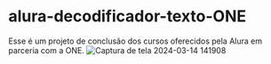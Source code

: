 # alura-decodificador-texto-ONE
Esse é um projeto de conclusão dos cursos oferecidos pela Alura em parceria com a ONE.
![Captura de tela 2024-03-14 141908](https://github.com/paolacostxx/alura-decodificador-texto-ONE/assets/137963815/19b379e6-e8b1-46b3-b54f-f18f40e2ba06)
